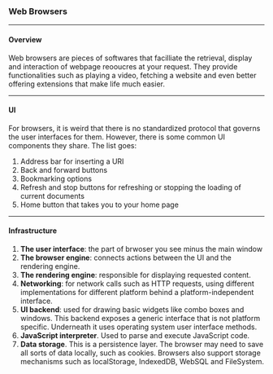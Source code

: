 ### Web Browsers

---

#### Overview

Web browsers are pieces of softwares that facilliate the retrieval, display and interaction of webpage reooucres at your request. They provide functionalities such as playing a video, fetching a website and even better offering extensions that make life much easier.

---

#### UI

For browsers, it is weird that there is no standardized protocol that governs the user interfaces for them. However, there is some common UI components they share.  The list goes:

1. Address bar for inserting a URI
2. Back and forward buttons
3. Bookmarking options
4. Refresh and stop buttons for refreshing or stopping the loading of current documents
5. Home button that takes you to your home page

---

#### Infrastructure

1. **The user interface**: the part of brwoser you see minus the main window
2. **The browser engine**: connects actions between the UI and the rendering engine.
3. **The rendering engine**: responsible for displaying requested content.
4. **Networking**: for network calls such as HTTP requests, using different implementations for different platform behind a platform-independent interface.
5. **UI backend**: used for drawing basic widgets like combo boxes and windows. This backend exposes a generic interface that is not platform specific. Underneath it uses operating system user interface methods.
6. **JavaScript interpreter**. Used to parse and execute JavaScript code.
7. **Data storage**. This is a persistence layer. The browser may need to save all sorts of data locally, such as cookies. Browsers also support storage mechanisms such as localStorage, IndexedDB, WebSQL and FileSystem.